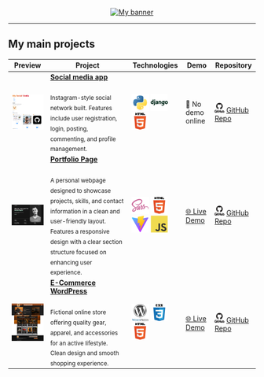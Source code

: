 <!-- Banner -->
<p align="center">
  <a href="https://github.com/Emiliano-Blackbird">
    <img src="banner/banner_blackbird.png" alt="My banner">
  </a>
</p>

---

## My main projects

| Preview | Project | Technologies | Demo | Repository |
|--------|---------|--------------|------|------------|
| <img src="preview-img/preview-social-media.png" width="200"/> | [**Social media app**](https://github.com/Emiliano-Blackbird/My-social-media-project) <br> <sub><br>Instagram-style social network built. Features include user registration, login, posting, commenting, and profile management.</sub> | <img src="icons/python-original.svg" width="35"/> <img src="icons/django-plain-wordmark.svg" width="35"/> <img src="icons/HTML5.svg" width="35"/> | 🚫 No demo online | <img src="icons/github-original-wordmark.svg" width="20"/> [GitHub Repo](https://github.com/Emiliano-Blackbird/My-social-media-project) |
| <img src="preview-img/preview-porfolio.png" width="200"/> | [**Portfolio Page**](https://github.com/Emiliano-Blackbird/Page-portfolio-project) <br> <sub><br>A personal webpage designed to showcase projects, skills, and contact information in a clean and user-friendly layout. Features a responsive design with a clear section structure focused on enhancing user experience.</sub> | <img src="icons/sass-original.svg" width="35"/> <img src="icons/HTML5.svg" width="35"/> <img src="icons/vitejs-original.svg" width="35"/> <img src="icons/javascript-original.svg" width="35"/> | [🌐 Live Demo](https://emiliano-blackbird.github.io/Page-portfolio-project/) | <img src="icons/github-original-wordmark.svg" width="20"/> [GitHub Repo](https://github.com/Emiliano-Blackbird/Page-portfolio-project) |
| <img src="preview-img/preview-wordpress-page.png" width="200"/> | [**E-Commerce WordPress**](https://github.com/Emiliano-Blackbird/Wordpress-Page-Blackbird-Sports) <br> <sub><br>Fictional online store offering quality gear, apparel, and accessories for an active lifestyle. Clean design and smooth shopping experience.</sub> | <img src="icons/wordpress-original.svg" width="35"/> <img src="icons/CSS3.svg" width="35"/> <img src="icons/HTML5.svg" width="35"/> | [🌐 Live Demo](https://mediumpurple-locust-947874.hostingersite.com/) | <img src="icons/github-original-wordmark.svg" width="20"/> [GitHub Repo](https://github.com/Emiliano-Blackbird/Wordpress-Page-Blackbird-Sports) |

<!--
| ![Status](https://img.shields.io/badge/status-in%20progress-yellow) | [**Proyecto**](https://github.com/usuario/repo) <br> <sub><br>Breve descripción del proyecto.</sub> | <img src="icons/CSS3.svg" width="35"/> <img src="icons/CSS3.svg" width="35"/> | [🌐 Live Demo](https://link-demo.com) | <img src="icons/github-original-wordmark.svg" width="20"/> [GitHub Repo](https://github.com/usuario/repo) |
-->

<!--
| <img src="preview-img/ejemplo.png" width="200"/> | [**Proyecto**](https://github.com/usuario/repo) <br> <sub><br>Breve descripción del proyecto.</sub> | <img src="icons/CSS3.svg" width="35"/> <img src="icons/CSS3.svg" width="35"/> | [🌐 Live Demo](https://link-demo.com) | <img src="icons/github-original-wordmark.svg" width="20"/> [GitHub Repo](https://github.com/usuario/repo) |
-->